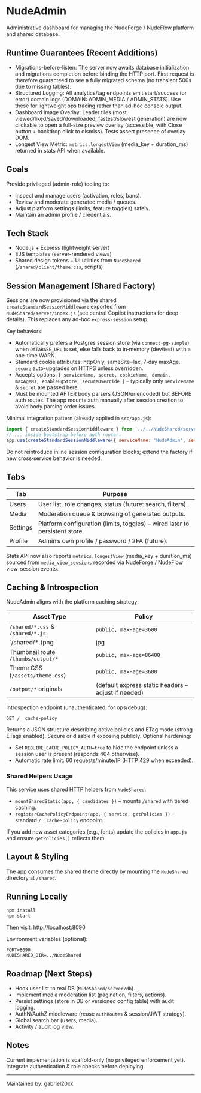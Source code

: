 # NudeAdmin

Administrative dashboard for managing the NudeForge / NudeFlow platform and shared database.

## Runtime Guarantees (Recent Additions)
* Migrations-before-listen: The server now awaits database initialization and migrations completion before binding the HTTP port. First request is therefore guaranteed to see a fully migrated schema (no transient 500s due to missing tables).
* Structured Logging: All analytics/tag endpoints emit start/success (or error) domain logs (DOMAIN: ADMIN_MEDIA / ADMIN_STATS). Use these for lightweight ops tracing rather than ad-hoc console output.
* Dashboard Image Overlay: Leader tiles (most viewed/liked/saved/downloaded, fastest/slowest generation) are now clickable to open a full-size preview overlay (accessible, with Close button + backdrop click to dismiss). Tests assert presence of overlay DOM.
* Longest View Metric: `metrics.longestView` (media_key + duration_ms) returned in stats API when available.

## Goals
Provide privileged (admin-role) tooling to:
- Inspect and manage users (activation, roles, bans).
- Review and moderate generated media / queues.
- Adjust platform settings (limits, feature toggles) safely.
- Maintain an admin profile / credentials.

## Tech Stack
- Node.js + Express (lightweight server)
- EJS templates (server-rendered views)
- Shared design tokens + UI utilities from `NudeShared` (`/shared/client/theme.css`, scripts)

## Session Management (Shared Factory)
Sessions are now provisioned via the shared `createStandardSessionMiddleware` exported from `NudeShared/server/index.js` (see central Copilot instructions for deep details). This replaces any ad-hoc `express-session` setup.

Key behaviors:
- Automatically prefers a Postgres session store (via `connect-pg-simple`) when `DATABASE_URL` is set, else falls back to in‑memory (dev/test) with a one-time WARN.
- Standard cookie attributes: httpOnly, sameSite=lax, 7‑day maxAge. `secure` auto-upgrades on HTTPS unless overridden.
- Accepts options: `{ serviceName, secret, cookieName, domain, maxAgeMs, enablePgStore, secureOverride }` – typically only `serviceName` & `secret` are passed here.
- Must be mounted AFTER body parsers (JSON/urlencoded) but BEFORE auth routes. The app mounts auth manually after session creation to avoid body parsing order issues.

Minimal integration pattern (already applied in `src/app.js`):
```js
import { createStandardSessionMiddleware } from '../../NudeShared/server/index.js';
// ... inside bootstrap before auth router:
app.use(createStandardSessionMiddleware({ serviceName: 'NudeAdmin', secret: process.env.SESSION_SECRET }));
```

Do not reintroduce inline session configuration blocks; extend the factory if new cross‑service behavior is needed.

## Tabs
| Tab | Purpose |
|-----|---------|
| Users | User list, role changes, status (future: search, filters). |
| Media | Moderation queue & browsing of generated outputs. |
| Settings | Platform configuration (limits, toggles) – wired later to persistent store. |
| Profile | Admin’s own profile / password / 2FA (future). |

Stats API now also reports `metrics.longestView` (media_key + duration_ms) sourced from `media_view_sessions` recorded via NudeForge / NudeFlow view-session events.

## Caching & Introspection

NudeAdmin aligns with the platform caching strategy:

| Asset Type | Policy |
|------------|--------|
| `/shared/*.css` & `/shared/*.js` | `public, max-age=3600` |
| `/shared/*.(png|jpg|jpeg|gif|webp|svg)` | `public, max-age=86400, stale-while-revalidate=604800` |
| Thumbnail route `/thumbs/output/*` | `public, max-age=86400` |
| Theme CSS (`/assets/theme.css`) | `public, max-age=3600` |
| `/output/*` originals | (default express static headers – adjust if needed) |

Introspection endpoint (unauthenticated, for ops/debug):

```
GET /__cache-policy
```

Returns a JSON structure describing active policies and ETag mode (strong ETags enabled). Secure or disable if exposing publicly.
Optional hardening:
- Set `REQUIRE_CACHE_POLICY_AUTH=true` to hide the endpoint unless a session user is present (responds 404 otherwise).
- Automatic rate limit: 60 requests/minute/IP (HTTP 429 when exceeded).

### Shared Helpers Usage
This service uses shared HTTP helpers from `NudeShared`:

- `mountSharedStatic(app, { candidates })` – mounts `/shared` with tiered caching.
- `registerCachePolicyEndpoint(app, { service, getPolicies })` – standard `/__cache-policy` endpoint.

If you add new asset categories (e.g., fonts) update the policies in `app.js` and ensure `getPolicies()` reflects them.

## Layout & Styling
The app consumes the shared theme directly by mounting the `NudeShared` directory at `/shared`.

## Running Locally
```bash
npm install
npm start
```
Then visit: http://localhost:8090

Environment variables (optional):
```
PORT=8090
NUDESHARED_DIR=../NudeShared
```

## Roadmap (Next Steps)
- Hook user list to real DB (`NudeShared/server/db`).
- Implement media moderation list (pagination, filters, actions).
- Persist settings (store in DB or versioned config table) with audit logging.
- AuthN/AuthZ middleware (reuse `authRoutes` & session/JWT strategy).
- Global search bar (users, media).
- Activity / audit log view.

## Notes
Current implementation is scaffold-only (no privileged enforcement yet). Integrate authentication & role checks before deploying.

---
Maintained by: gabriel20xx